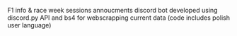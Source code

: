 F1 info & race week sessions annoucments discord bot developed using discord.py API and bs4 for webscrapping current data (code includes polish user language)
